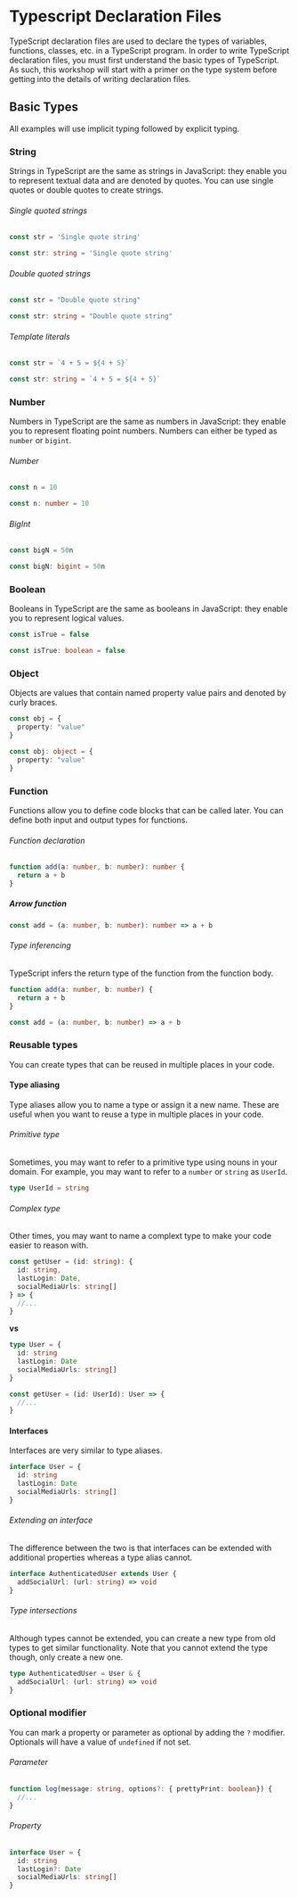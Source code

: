 # Typescript Declaration Files

TypeScript declaration files are used to declare the types of variables, functions, classes, etc. in a TypeScript program. In order to write TypeScript declaration files, you must first understand the basic types of TypeScript. As such, this workshop will start with a primer on the type system before getting into the details of writing declaration files.

## Basic Types

All examples will use implicit typing followed by explicit typing.

### String

Strings in TypeScript are the same as strings in JavaScript: they enable you to represent textual data and are denoted by quotes. You can use single quotes or double quotes to create strings.

###### Single quoted strings

```ts
const str = 'Single quote string'
```

```ts
const str: string = 'Single quote string'
```

###### Double quoted strings

```ts
const str = "Double quote string"
```

```ts
const str: string = "Double quote string"
```

###### Template literals

```ts
const str = `4 + 5 = ${4 + 5}`
```

```ts
const str: string = `4 + 5 = ${4 + 5}`
```

### Number

Numbers in TypeScript are the same as numbers in JavaScript: they enable you to represent floating point numbers. Numbers can either be typed as `number` or `bigint`.

###### Number

```ts
const n = 10
```

```ts
const n: number = 10
```

###### BigInt

```ts
const bigN = 50n
```

```ts
const bigN: bigint = 50n
```

### Boolean

Booleans in TypeScript are the same as booleans in JavaScript: they enable you to represent logical values.

```ts
const isTrue = false
```

```ts
const isTrue: boolean = false
```

### Object

Objects are values that contain named property value pairs and denoted by curly braces.

```ts
const obj = {
  property: "value"
}
```

```ts
const obj: object = {
  property: "value"
}
```

### Function

Functions allow you to define code blocks that can be called later. You can define both input and output types for functions.

###### Function declaration

```ts
function add(a: number, b: number): number {
  return a + b
}
```

##### Arrow function

```ts
const add = (a: number, b: number): number => a + b
```



###### Type inferencing

TypeScript infers the return type of the function from the function body.

```ts
function add(a: number, b: number) {
  return a + b
}
```

```ts
const add = (a: number, b: number) => a + b
```

### Reusable types

You can create types that can be reused in multiple places in your code.

#### Type aliasing

Type aliases allow you to name a type or assign it a new name. These are useful when you want to reuse a type in multiple places in your code.

###### Primitive type

Sometimes, you may want to refer to a primitive type using nouns in your domain. For example, you may want to refer to a `number` or `string` as `UserId`.

```ts
type UserId = string
```

###### Complex type

Other times, you may want to name a complext type to make your code easier to reason with.

```ts
const getUser = (id: string): {
  id: string,
  lastLogin: Date,
  socialMediaUrls: string[]
} => {
  //...
}
```

**vs**

```ts
type User = {
  id: string
  lastLogin: Date
  socialMediaUrls: string[]
}

const getUser = (id: UserId): User => {
  //...
}
```

#### Interfaces

Interfaces are very similar to type aliases.

```ts
interface User = {
  id: string
  lastLogin: Date
  socialMediaUrls: string[]
}
```

###### Extending an interface

The difference between the two is that interfaces can be extended with additional properties whereas a type alias cannot.

```ts
interface AuthenticatedUser extends User {
  addSocialUrl: (url: string) => void
}
```

###### Type intersections

Although types cannot be extended, you can create a new type from old types to get similar functionality. Note that you cannot extend the type though, only create a new one.

```ts
type AuthenticatedUser = User & {
  addSocialUrl: (url: string) => void
}
```

### Optional modifier

You can mark a property or parameter as optional by adding the `?` modifier. Optionals will have a value of `undefined` if not set.

###### Parameter

```ts
function log(message: string, options?: { prettyPrint: boolean}) {
  //...
}
```

###### Property

```ts
interface User = {
  id: string
  lastLogin?: Date
  socialMediaUrls: string[]
}
```

